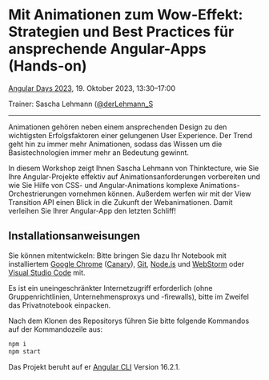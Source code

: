 # Mit Animationen zum Wow-Effekt: Strategien und Best Practices für ansprechende Angular-Apps (Hands-on)

[Angular Days 2023](https://www.angular-days.de), 19. Oktober 2023, 13:30–17:00

Trainer: Sascha Lehmann ([@derLehmann_S](https://twitter.com/derLehmann_S)

---

Animationen gehören neben einem ansprechenden Design zu den wichtigsten Erfolgsfaktoren einer gelungenen User Experience. Der Trend geht hin zu immer mehr Animationen, sodass das Wissen um die Basistechnologien immer mehr an Bedeutung gewinnt.

In diesem Workshop zeigt Ihnen Sascha Lehmann von Thinktecture, wie Sie Ihre Angular-Projekte effektiv auf Animationsanforderungen vorbereiten und wie Sie Hilfe von CSS- und Angular-Animations komplexe Animations-Orchestrierungen vornehmen können. Außerdem werfen wir mit der View Transition API einen Blick in die Zukunft der Webanimationen. Damit verleihen Sie Ihrer Angular-App den letzten Schliff!

## Installationsanweisungen

Sie können mitentwickeln: Bitte bringen Sie dazu Ihr Notebook mit installiertem [Google Chrome](https://www.google.com/chrome/) ([Canary](https://www.google.com/chrome/canary/)), [Git](https://git-scm.com/), [Node.js](https://nodejs.org/) und [WebStorm](https://www.jetbrains.com/webstorm/) oder [Visual Studio Code](https://code.visualstudio.com/) mit.

Es ist ein uneingeschränkter Internetzugriff erforderlich (ohne Gruppenrichtlinien, Unternehmensproxys und -firewalls), bitte im Zweifel das Privatnotebook einpacken.

Nach dem Klonen des Repositorys führen Sie bitte folgende Kommandos auf der Kommandozeile aus:

```sh
npm i
npm start
```

Das Projekt beruht auf er [Angular CLI](https://github.com/angular/angular-cli) Version 16.2.1.
